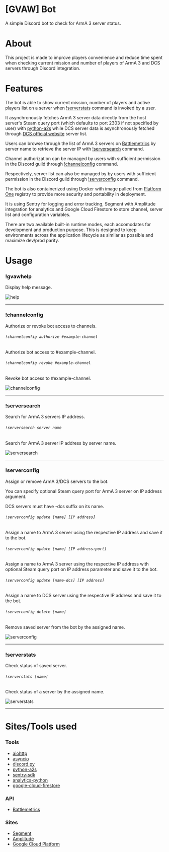 # [GVAW] Bot
A simple Discord bot to check for ArmA 3 server status.

# About
This project is made to improve players convenience and reduce time spent when checking current mission and number of players of ArmA 3 and DCS servers through Discord integration.

# Features
The bot is able to show current mission, number of players and active players list on a server when [!serverstats](#serverstats) command is invoked by a user. 

It asynchronously fetches ArmA 3 server data directly from the host server's Steam query port (which defaults to port 2303 if not specified by user) with [python-a2s](#tools) while DCS server data is asynchronously fetched through [DCS official website](https://www.digitalcombatsimulator.com/) server list. 

Users can browse through the list of ArmA 3 servers on [Battlemetrics](#api) by server name to retrieve the server IP with [!serversearch](#serversearch) command. 

Channel authorization can be managed by users with sufficient permission in the Discord guild through [!channelconfig](#channelconfig) command. 

Respectively, server list can also be managed by by users with sufficient permission in the Discord guild through [!serverconfig](#serverconfig) command. 

The bot is also containerized using Docker with image pulled from [Platform One](https://p1.dso.mil/) registry to provide more security and portability in deployment. 

It is using Sentry for logging and error tracking, Segment with Amplitude integration for analytics and Google Cloud Firestore to store channel, server list and configuration variables. 

There are two available built-in runtime modes, each accomodates for development and production purpose. This is designed to keep environments across the application lifecycle as similar as possible and maximize dev/prod parity.

# Usage
### !gvawhelp
Display help message.

![help](https://raw.githubusercontent.com/farhannysf/apx_bot/gvaw/docs/help.png)

---

### !channelconfig
Authorize or revoke bot access to channels.

###### `!channelconfig authorize #example-channel`
Authorize bot access to #example-channel.

###### `!channelconfig revoke #example-channel`
Revoke bot access to #example-channel.

![channelconfig](https://raw.githubusercontent.com/farhannysf/apx_bot/gvaw/docs/channelconfig.png)

---

### !serversearch
Search for ArmA 3 servers IP address.

###### `!serversearch server name`
Search for ArmA 3 server IP address by server name.

![serversearch](https://raw.githubusercontent.com/farhannysf/apx_bot/gvaw/docs/serversearch.png)

---

### !serverconfig
Assign or remove ArmA 3/DCS servers to the bot.

You can specify optional Steam query port for ArmA 3 server on IP address argument.

DCS servers must have -dcs suffix on its name.

###### `!serverconfig update [name] [IP address]`
Assign a name to ArmA 3 server using the respective IP address and save it to the bot.

###### `!serverconfig update [name] [IP address:port]`
Assign a name to ArmA 3 server using the respective IP address with optional Steam query port on IP address parameter and save it to the bot.

###### `!serverconfig update [name-dcs] [IP address]`
Assign a name to DCS server using the respective IP address and save it to the bot.

###### `!serverconfig delete [name]`
Remove saved server from the bot by the assigned name.

![serverconfig](https://raw.githubusercontent.com/farhannysf/apx_bot/gvaw/docs/serverconfig.png)

---

### !serverstats
Check status of saved server.

###### `!serverstats [name]`
Check status of a server by the assigned name.

![serverstats](https://raw.githubusercontent.com/farhannysf/apx_bot/gvaw/docs/serverstats.png)

---

# Sites/Tools used

### Tools
* [aiohttp](https://docs.aiohttp.org/en/stable/)
* [asyncio](https://docs.python.org/3.6/library/asyncio.html)
* [discord.py](https://discordpy.readthedocs.io/en/latest/)
* [python-a2s](https://github.com/Yepoleb/python-a2s)
* [sentry-sdk](https://docs.sentry.io/error-reporting/quickstart/?platform=python)
* [analytics-python](https://segment.com/docs/sources/server/python/)
* [google-cloud-firestore](https://cloud.google.com/firestore/docs/quickstart-servers)

### API
* [Battlemetrics](https://www.battlemetrics.com/developers/documentation)

### Sites
* [Segment](https://segment.com/)
* [Amplitude](https://amplitude.com/)
* [Google Cloud Platform](https://cloud.google.com/)